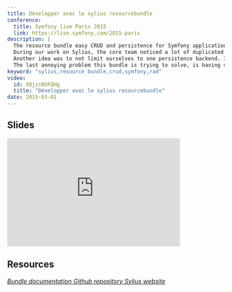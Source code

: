 ```yaml
---
title: Développer avec le sylius resourcebundle
conference:
  title: Symfony live Paris 2015
  link: https://live.symfony.com/2015-paris
description: |
  The resource bundle easy CRUD and persistence for Symfony applications.
  During our work on Sylius, the core team noticed a lot of duplicated code across all controllers. The core team started looking for good solution of the problem. The core team is not big fans of administration generators (they're cool, but not for our usecase!) - the core team wanted something simpler and more flexible.
  Another idea was to not limit ourselves to one persistence backend. Initial implementation included custom manager classes, which was quite of overhead, so the core team decided to simply stick with Doctrine Common Persistence interfaces. If you are using Doctrine ORM or any of the ODM's, you're already familiar with those concepts. Resource bundle relies mainly on ObjectManager and ObjectRepository interfaces.
  The last annoying problem this bundle is trying to solve, is having separate "backend" and "frontend" controllers, or any other duplication for displaying the same resource, with different presentation (view). The core team also wanted an easy way to filter some resources from list, sort them or display by id, slug or any other criteria - without having to defining another super simple action for that purpose.
keyword: "sylius,resource bundle,crud,symfony,rad"
video:
  id: O8jzsNVFQHg
  title: "Développer avec le sylius resourcebundle"
date: 2015-03-01
---
```


## Slides

<iframe src="https://www.slideshare.net/slideshow/embed_code/key/p8KjWf2PyoB94R" width="400" height="250" frameborder="0" marginwidth="0" marginheight="0" scrolling="no" allowfullscreen> </iframe> 

## Resources

<a href="https://sylius.com/blog/syliusresourcebundle-how-to-develop-your-crud-apps-faster/">
    <i class="ion ion-md-document"> Bundle documentation

<a href="https://github.com/Sylius/SyliusResourceBundle">
    <i class="ion ion-logo-github"> Github repository

<a href="https://sylius.com/">
    <i class="ion ion-md-globe"> Sylius website
